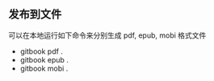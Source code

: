 ## 发布到文件

可以在本地运行如下命令来分别生成 pdf, epub, mobi 格式文件

- gitbook pdf .
- gitbook epub .
- gitbook mobi .

